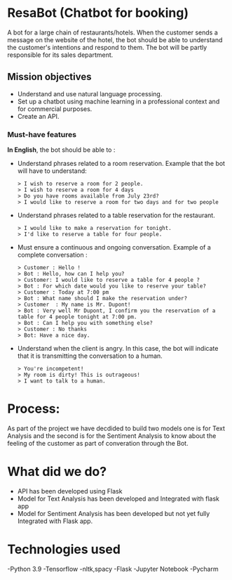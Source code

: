 # ResaBot (Chatbot for booking)
A bot for a large chain of restaurants/hotels. When the customer sends a message on the website of the hotel, the bot should be able to understand the customer's intentions and respond to them. The bot will be partly responsible for its sales department.

## Mission objectives

- Understand and use natural language processing.
- Set up a chatbot using machine learning in a professional context and for commercial purposes.
- Create an API.

### Must-have features

**In English**, the bot should be able to :

- Understand phrases related to a room reservation.
  Example that the bot will have to understand:

  ```text
  > I wish to reserve a room for 2 people.
  > I wish to reserve a room for 4 days
  > Do you have rooms available from July 23rd?
  > I would like to reserve a room for two days and for two people
  ```

- Understand phrases related to a table reservation for the restaurant.

  ```text
  > I would like to make a reservation for tonight.
  > I'd like to reserve a table for four people.
  ```

- Must ensure a continuous and ongoing conversation. Example of a complete conversation :

  ```text
  > Customer : Hello !
  > Bot : Hello, how can I help you?
  > Customer: I would like to reserve a table for 4 people ?
  > Bot : For which date would you like to reserve your table?
  > Customer : Today at 7:00 pm
  > Bot : What name should I make the reservation under?
  > Customer  : My name is Mr. Dupont!
  > Bot : Very well Mr Dupont, I confirm you the reservation of a table for 4 people tonight at 7:00 pm.
  > Bot : Can I help you with something else?
  > Customer : No thanks
  > Bot: Have a nice day.
  ```

- Understand when the client is angry. In this case, the bot will indicate that it is transmitting the conversation to a human.

  ```text
  > You're incompetent!
  > My room is dirty! This is outrageous!
  > I want to talk to a human.
  ```
# Process:

As part of the project we have decdided to build two models one is for Text Analysis and the second is for the Sentiment Analysis to know about the feeling of the customer as part of converation through the Bot.


# What did we do?

 - API has been developed using Flask  
 - Model for Text Analysis has been developed and Integrated with flask app
 - Model for Sentiment Analysis has been developed but not yet fully Integrated with Flask app.

# Technologies used
 -Python 3.9
 -Tensorflow
 -nltk,spacy 
 -Flask
 -Jupyter Notebook
 -Pycharm
  







